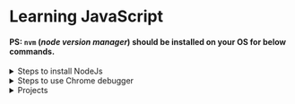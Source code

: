 # Learning JavaScript

#### PS: `nvm` (_node version manager_) should be installed on your OS for below commands.

<details>
<summary> Steps to install NodeJs </summary>

#### Ubuntu/Windows `nvm` commnads for **Node js**

- To Check all node js Versions via `nvm`:

  ```
  nvm list-remote
  ```

- To install node js from listed versions:

  ```
  nvm install v16.15.0
  ```

- To Uninstall older installed node js versions:

  ```
  nvm uninstall v16.14.2
  ```

- To Check node js version:
  ```
  node --version
  ```
- To Check local `nvm` node js version:

  ```
  nvm list
  ```

- To temporarily switch node js versions using `nvm`:

  ```
  nvm use v16.15.0
  ```

- To switch default node js version (v16.14.2) to latest version (v16.15.0):

  ```
  nvm alias default v16.15.0
  nvm use default
  ```

- To Check node js version:
  ```
  node --version
  ```
  </details>

<details>
<summary>Steps to use Chrome debugger</summary>

#### Using Chrome Debugger for JS script steps:

##### WAY-1:

1. Right click on Web page > click `Inspect`
2. Go to `sources`
3. On left side click on `pages` , there you'll find folder structure and your current js file.
4. By clicking on your lines of code, add `breakpoints` and after reloading debug your code according to the breakpoints.

##### WAY-2:

- Simply add `debugger;` statement in your js code. it will automatilly call browser's debugger tab from the line where you've added the `debugger;` statement.

</details>

<details>
<summary>Projects</summary>
<blockquote>
  <details>
   <summary>Guess The Number [<a href="/3.DOM-BasicProjects/1.GuessMyNumber/" target="_blank"> Project-1 </a> ]</summary>
     <img alt="sample-image" src="/3.DOM-BasicProjects/1.GuessMyNumber/img/1.png">
     <img alt="sample-image" src="/3.DOM-BasicProjects/1.GuessMyNumber/img/2.png">
     <img alt="sample-image" src="/3.DOM-BasicProjects/1.GuessMyNumber/img/3.png">
     <img alt="sample-image" src="/3.DOM-BasicProjects/1.GuessMyNumber/img/4.png">
     <img alt="sample-image" src="/3.DOM-BasicProjects/1.GuessMyNumber/img/5.png">
     <img alt="sample-image" src="/3.DOM-BasicProjects/1.GuessMyNumber/img/6.png">
     <img alt="sample-image" src="/3.DOM-BasicProjects/1.GuessMyNumber/img/7.png">
     <img alt="sample-image" src="/3.DOM-BasicProjects/1.GuessMyNumber/img/8.png">
  </details>

</blockquote>
</details>
